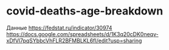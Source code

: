 # covid-deaths-age-breakdown

Данные https://fedstat.ru/indicator/30974 
https://docs.google.com/spreadsheets/d/1K3q20cDK0neqv-xDfVl7pqSYbbcVhFLR2BFMBLKL6fI/edit?usp=sharing 
